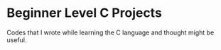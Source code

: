 # Beginner Level C Projects
Codes that I wrote while learning the C language and thought might be useful.
